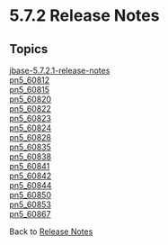 # 5.7.2 Release Notes

<PageHeader />

## Topics

[jbase-5.7.2.1-release-notes](./jbase-5.7.2.1-release-notes/README.md)  
[pn5_60812](./pn5_60812)  
[pn5_60815](./pn5_60815)  
[pn5_60820](./pn5_60820)  
[pn5_60822](./pn5_60822)  
[pn5_60823](./pn5_60823)  
[pn5_60824](./pn5_60824)  
[pn5_60828](./pn5_60828)  
[pn5_60835](./pn5_60835)  
[pn5_60838](./pn5_60838)  
[pn5_60841](./pn5_60841)  
[pn5_60842](./pn5_60842)  
[pn5_60844](./pn5_60844)  
[pn5_60850](./pn5_60850)  
[pn5_60853](./pn5_60853)  
[pn5_60867](./pn5_60867)  

Back to [Release Notes](./../../release-notes/README.md)

<PageFooter />
